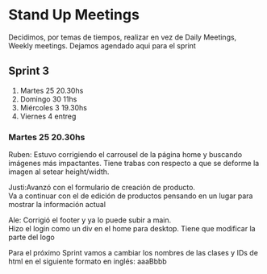 <h1> Stand Up Meetings</h1>
<p>Decidimos, por temas de tiempos, realizar en vez de Daily Meetings, Weekly meetings. Dejamos agendado aqui para el sprint</p>

<h2>Sprint 3</h2>
<ol>
    <li>Martes 25   20.30hs</li>
    <li>Domingo 30  11hs</li>
    <li>Miércoles 3   19.30hs</li>
    <li>Viernes 4 entreg</li>
</ol>

<h3>Martes 25 20.30hs</h3>
    <p><span>Ruben:</span> Estuvo corrigiendo el carrousel de la página home y buscando imágenes más impactantes. Tiene trabas con respecto a que se deforme la imagen al setear height/width. </p>
    <p><span>Justi:</span>Avanzó con el formulario de creación de producto. 
    <br>
    Va a continuar con el de edición de productos pensando en un lugar para mostrar la información actual</p>
    <p><span>Ale:</span> Corrigió el footer y ya lo puede subir a main. 
    <br>
    Hizo el login como un div en el home para desktop. Tiene que modificar la parte del logo
    </p>
    <p>Para el próximo Sprint vamos a cambiar los nombres de las clases y IDs de html en el siguiente formato en inglés: aaaBbbb</p>